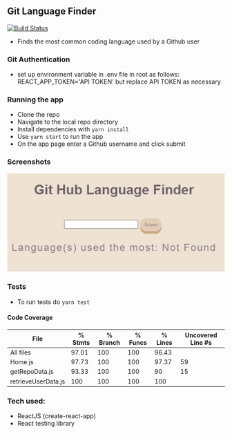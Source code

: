 ## Git Language Finder
[![Build Status](https://travis-ci.com/dm-devtech/git-language-finder.svg?branch=main)](https://travis-ci.com/dm-devtech/git-language-finder)


- Finds the most common coding language used by a Github user

### Git Authentication
- set up environment variable in .env file in root as follows:
REACT_APP_TOKEN='API TOKEN' but replace API TOKEN as necessary

### Running the app
- Clone the repo
- Navigate to the local repo directory
- Install dependencies with ```yarn install```
- Use ```yarn start``` to run the app
- On the app page enter a Github username and click submit

### Screenshots
![home](screenshots/home.JPG) 

### Tests
- To run tests do ```yarn test```

#### Code Coverage
File                 | % Stmts | % Branch | % Funcs | % Lines | Uncovered Line #s 
---------------------|---------|----------|---------|---------|-------------------
All files            |   97.01 |      100 |     100 |   96.43 |                   
 Home.js             |   97.73 |      100 |     100 |   97.37 | 59                
 getRepoData.js      |   93.33 |      100 |     100 |      90 | 15                
 retrieveUserData.js |     100 |      100 |     100 |     100 |                   

### Tech used:
- ReactJS (create-react-app)
- React testing library
